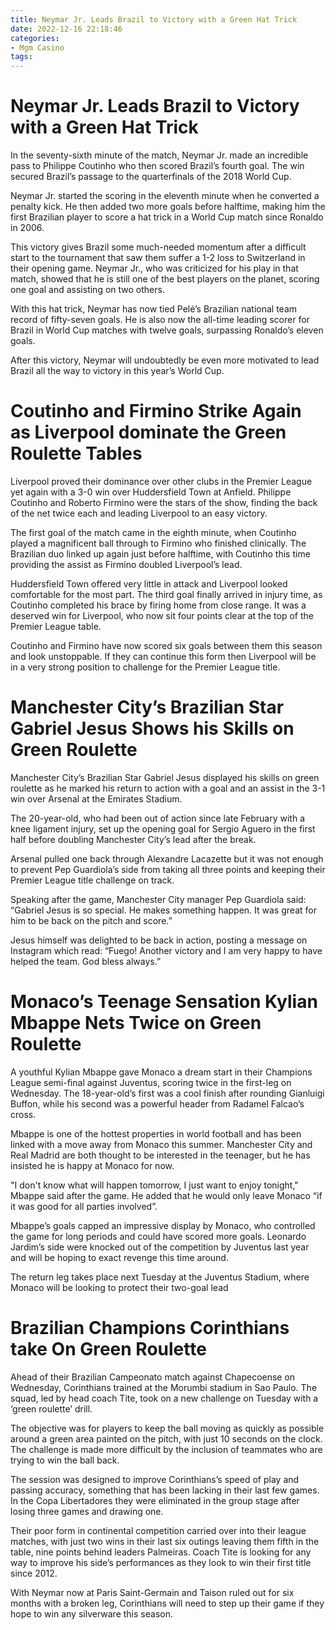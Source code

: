 ```yaml
---
title: Neymar Jr. Leads Brazil to Victory with a Green Hat Trick
date: 2022-12-16 22:18:46
categories:
- Mgm Casino
tags:
---
```



#  Neymar Jr. Leads Brazil to Victory with a Green Hat Trick

In the seventy-sixth minute of the match, Neymar Jr. made an incredible pass to Philippe Coutinho who then scored Brazil’s fourth goal. The win secured Brazil’s passage to the quarterfinals of the 2018 World Cup.

Neymar Jr. started the scoring in the eleventh minute when he converted a penalty kick. He then added two more goals before halftime, making him the first Brazilian player to score a hat trick in a World Cup match since Ronaldo in 2006.

This victory gives Brazil some much-needed momentum after a difficult start to the tournament that saw them suffer a 1-2 loss to Switzerland in their opening game. Neymar Jr., who was criticized for his play in that match, showed that he is still one of the best players on the planet, scoring one goal and assisting on two others.

With this hat trick, Neymar has now tied Pelé’s Brazilian national team record of fifty-seven goals. He is also now the all-time leading scorer for Brazil in World Cup matches with twelve goals, surpassing Ronaldo’s eleven goals.

After this victory, Neymar will undoubtedly be even more motivated to lead Brazil all the way to victory in this year’s World Cup.

#  Coutinho and Firmino Strike Again as Liverpool dominate the Green Roulette Tables

Liverpool proved their dominance over other clubs in the Premier League yet again with a 3-0 win over Huddersfield Town at Anfield. Philippe Coutinho and Roberto Firmino were the stars of the show, finding the back of the net twice each and leading Liverpool to an easy victory.

The first goal of the match came in the eighth minute, when Coutinho played a magnificent ball through to Firmino who finished clinically. The Brazilian duo linked up again just before halftime, with Coutinho this time providing the assist as Firmino doubled Liverpool’s lead.

Huddersfield Town offered very little in attack and Liverpool looked comfortable for the most part. The third goal finally arrived in injury time, as Coutinho completed his brace by firing home from close range. It was a deserved win for Liverpool, who now sit four points clear at the top of the Premier League table.

Coutinho and Firmino have now scored six goals between them this season and look unstoppable. If they can continue this form then Liverpool will be in a very strong position to challenge for the Premier League title.

#  Manchester City’s Brazilian Star Gabriel Jesus Shows his Skills on Green Roulette

Manchester City’s Brazilian Star Gabriel Jesus displayed his skills on green roulette as he marked his return to action with a goal and an assist in the 3-1 win over Arsenal at the Emirates Stadium.

The 20-year-old, who had been out of action since late February with a knee ligament injury, set up the opening goal for Sergio Aguero in the first half before doubling Manchester City’s lead after the break.

Arsenal pulled one back through Alexandre Lacazette but it was not enough to prevent Pep Guardiola’s side from taking all three points and keeping their Premier League title challenge on track.

Speaking after the game, Manchester City manager Pep Guardiola said: “Gabriel Jesus is so special. He makes something happen. It was great for him to be back on the pitch and score.”

Jesus himself was delighted to be back in action, posting a message on Instagram which read: “Fuego! Another victory and I am very happy to have helped the team. God bless always.”

#  Monaco’s Teenage Sensation Kylian Mbappe Nets Twice on Green Roulette

A youthful Kylian Mbappe gave Monaco a dream start in their Champions League semi-final against Juventus, scoring twice in the first-leg on Wednesday. The 18-year-old’s first was a cool finish after rounding Gianluigi Buffon, while his second was a powerful header from Radamel Falcao’s cross.

Mbappe is one of the hottest properties in world football and has been linked with a move away from Monaco this summer. Manchester City and Real Madrid are both thought to be interested in the teenager, but he has insisted he is happy at Monaco for now.

"I don't know what will happen tomorrow, I just want to enjoy tonight," Mbappe said after the game. He added that he would only leave Monaco “if it was good for all parties involved”.

Mbappe’s goals capped an impressive display by Monaco, who controlled the game for long periods and could have scored more goals. Leonardo Jardim’s side were knocked out of the competition by Juventus last year and will be hoping to exact revenge this time around.

The return leg takes place next Tuesday at the Juventus Stadium, where Monaco will be looking to protect their two-goal lead

#  Brazilian Champions Corinthians take On Green Roulette

Ahead of their Brazilian Campeonato match against Chapecoense on Wednesday, Corinthians trained at the Morumbi stadium in Sao Paulo. The squad, led by head coach Tite, took on a new challenge on Tuesday with a ‘green roulette’ drill.

The objective was for players to keep the ball moving as quickly as possible around a green area painted on the pitch, with just 10 seconds on the clock. The challenge is made more difficult by the inclusion of teammates who are trying to win the ball back.

The session was designed to improve Corinthians’s speed of play and passing accuracy, something that has been lacking in their last few games. In the Copa Libertadores they were eliminated in the group stage after losing three games and drawing one.

Their poor form in continental competition carried over into their league matches, with just two wins in their last six outings leaving them fifth in the table, nine points behind leaders Palmeiras. Coach Tite is looking for any way to improve his side’s performances as they look to win their first title since 2012.

With Neymar now at Paris Saint-Germain and Taison ruled out for six months with a broken leg, Corinthians will need to step up their game if they hope to win any silverware this season.